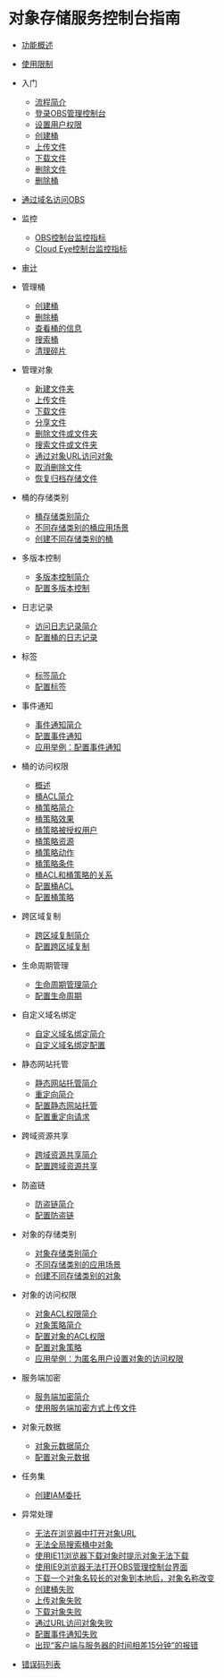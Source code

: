 # 对象存储服务控制台指南

-   [功能概述](功能概述.md)
-   [使用限制](使用限制.md)
-   入门
    -   [流程简介](流程简介.md)
    -   [登录OBS管理控制台](登录OBS管理控制台.md)
    -   [设置用户权限](设置用户权限.md)
    -   [创建桶](创建桶（入门操作）.md)
    -   [上传文件](上传文件（入门操作）.md)
    -   [下载文件](下载文件（入门操作）.md)
    -   [删除文件](删除文件.md)
    -   [删除桶](删除桶（入门操作）.md)

-   [通过域名访问OBS](通过域名访问OBS.md)
-   监控
    -   [OBS控制台监控指标](OBS控制台监控指标.md)
    -   [Cloud Eye控制台监控指标](Cloud-Eye控制台监控指标.md)

-   [审计](审计.md)
-   管理桶
    -   [创建桶](创建桶.md)
    -   [删除桶](删除桶.md)
    -   [查看桶的信息](查看桶的信息.md)
    -   [搜索桶](搜索桶.md)
    -   [清理碎片](清理碎片.md)

-   管理对象
    -   [新建文件夹](新建文件夹.md)
    -   [上传文件](上传文件.md)
    -   [下载文件](下载文件.md)
    -   [分享文件](分享文件.md)
    -   [删除文件或文件夹](删除文件或文件夹.md)
    -   [搜索文件或文件夹](搜索文件或文件夹.md)
    -   [通过对象URL访问对象](通过对象URL访问对象.md)
    -   [取消删除文件](取消删除文件.md)
    -   [恢复归档存储文件](恢复归档存储文件.md)

-   桶的存储类别
    -   [桶存储类别简介](桶存储类别简介.md)
    -   [不同存储类别的桶应用场景](不同存储类别的桶应用场景.md)
    -   [创建不同存储类别的桶](创建不同存储类别的桶.md)

-   多版本控制
    -   [多版本控制简介](多版本控制简介.md)
    -   [配置多版本控制](配置多版本控制.md)

-   日志记录
    -   [访问日志记录简介](访问日志记录简介.md)
    -   [配置桶的日志记录](配置桶的日志记录.md)

-   标签
    -   [标签简介](标签简介.md)
    -   [配置标签](配置标签.md)

-   事件通知
    -   [事件通知简介](事件通知简介.md)
    -   [配置事件通知](配置事件通知.md)
    -   [应用举例：配置事件通知](应用举例-配置事件通知.md)

-   桶的访问权限
    -   [概述](概述.md)
    -   [桶ACL简介](桶ACL简介.md)
    -   [桶策略简介](桶策略简介.md)
    -   [桶策略效果](桶策略效果.md)
    -   [桶策略被授权用户](桶策略被授权用户.md)
    -   [桶策略资源](桶策略资源.md)
    -   [桶策略动作](桶策略动作.md)
    -   [桶策略条件](桶策略条件.md)
    -   [桶ACL和桶策略的关系](桶ACL和桶策略的关系.md)
    -   [配置桶ACL](配置桶ACL.md)
    -   [配置桶策略](配置桶策略.md)

-   跨区域复制
    -   [跨区域复制简介](跨区域复制简介.md)
    -   [配置跨区域复制](配置跨区域复制.md)

-   生命周期管理
    -   [生命周期管理简介](生命周期管理简介.md)
    -   [配置生命周期](配置生命周期.md)

-   自定义域名绑定
    -   [自定义域名绑定简介](自定义域名绑定简介.md)
    -   [自定义域名绑定配置](自定义域名绑定配置.md)

-   静态网站托管
    -   [静态网站托管简介](静态网站托管简介.md)
    -   [重定向简介](重定向简介.md)
    -   [配置静态网站托管](配置静态网站托管.md)
    -   [配置重定向请求](配置重定向请求.md)

-   跨域资源共享
    -   [跨域资源共享简介](跨域资源共享简介.md)
    -   [配置跨域资源共享](配置跨域资源共享.md)

-   防盗链
    -   [防盗链简介](防盗链简介.md)
    -   [配置防盗链](配置防盗链.md)

-   对象的存储类别
    -   [对象存储类别简介](对象存储类别简介.md)
    -   [不同存储类别的应用场景](不同存储类别的应用场景.md)
    -   [创建不同存储类别的对象](创建不同存储类别的对象.md)

-   对象的访问权限
    -   [对象ACL权限简介](对象ACL权限简介.md)
    -   [对象策略简介](对象策略简介.md)
    -   [配置对象的ACL权限](配置对象的ACL权限.md)
    -   [配置对象策略](配置对象策略.md)
    -   [应用举例：为匿名用户设置对象的访问权限](应用举例-为匿名用户设置对象的访问权限.md)

-   服务端加密
    -   [服务端加密简介](服务端加密简介.md)
    -   [使用服务端加密方式上传文件](使用服务端加密方式上传文件.md)

-   对象元数据
    -   [对象元数据简介](对象元数据简介.md)
    -   [配置对象元数据](配置对象元数据.md)

-   任务集
    -   [创建IAM委托](创建IAM委托.md)

-   异常处理
    -   [无法在浏览器中打开对象URL](无法在浏览器中打开对象URL.md)
    -   [无法全局搜索桶中对象](无法全局搜索桶中对象.md)
    -   [使用IE11浏览器下载对象时提示对象无法下载](使用IE11浏览器下载对象时提示对象无法下载.md)
    -   [使用IE9浏览器无法打开OBS管理控制台界面](使用IE9浏览器无法打开OBS管理控制台界面.md)
    -   [下载一个对象名较长的对象到本地后，对象名称改变](下载一个对象名较长的对象到本地后-对象名称改变.md)
    -   [创建桶失败](创建桶失败.md)
    -   [上传对象失败](上传对象失败.md)
    -   [下载对象失败](下载对象失败.md)
    -   [通过URL访问对象失败](通过URL访问对象失败.md)
    -   [配置事件通知失败](配置事件通知失败.md)
    -   [出现“客户端与服务器的时间相差15分钟”的报错](出现-客户端与服务器的时间相差15分钟-的报错.md)

-   [错误码列表](错误码列表.md)

